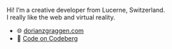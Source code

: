 Hi! I’m a creative developer from Lucerne, Switzerland.  
I really like the web and virtual reality.

- 🌐 [dorianzgraggen.com](https://www.dorianzgraggen.com/)
- 🌱 [Code on Codeberg](https://codeberg.org/dutlef/)
